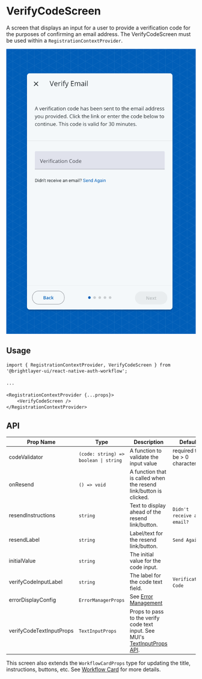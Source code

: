 # VerifyCodeScreen

A screen that displays an input for a user to provide a verification code for the purposes of confirming an email address. The VerifyCodeScreen must be used within a `RegistrationContextProvider`.

![Verify Code](../../media/screens/verify-email.png)

## Usage

```tsx
import { RegistrationContextProvider, VerifyCodeScreen } from '@brightlayer-ui/react-native-auth-workflow';

...

<RegistrationContextProvider {...props}>
    <VerifyCodeScreen />
</RegistrationContextProvider>
```

## API

| Prop Name                | Type                                  | Description                                                                                                                                                             | Default                       |
| ------------------------ | ------------------------------------- | ----------------------------------------------------------------------------------------------------------------------------------------------------------------------- | ----------------------------- |
| codeValidator            | `(code: string) => boolean \| string` | A function to validate the input value                                                                                                                                  | required to be > 0 characters |
| onResend                 | `() => void`                          | A function that is called when the resend link/button is clicked.                                                                                                       |                               |
| resendInstructions       | `string`                              | Text to display ahead of the resend link/button.                                                                                                                        | `Didn't receive an email?`    |
| resendLabel              | `string`                              | Label/text for the resend link/button.                                                                                                                                  | `Send Again`                  |
| initialValue             | `string`                              | The initial value for the code input.                                                                                                                                   |                               |
| verifyCodeInputLabel     | `string`                              | The label for the code text field.                                                                                                                                      | `Verification Code`           |
| errorDisplayConfig       | `ErrorManagerProps`                   | See [Error Management](../error-management.md)                                                                                                                          |                               |
| verifyCodeTextInputProps | `TextInputProps`                      | Props to pass to the verify code text input. See MUI's [TextInputProps API](https://callstack.github.io/react-native-paper/docs/components/TextInput/#textinput-props). |                               |

This screen also extends the `WorkflowCardProps` type for updating the title, instructions, buttons, etc. See [Workflow Card](../components/workflow-card.md) for more details.
